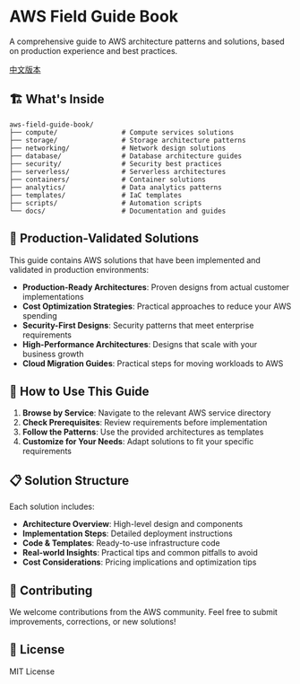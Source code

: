 # AWS Field Guide Book

A comprehensive guide to AWS architecture patterns and solutions, based on production experience and best practices.

[中文版本](README_CN.md)

## 🏗️ What's Inside

```
aws-field-guide-book/
├── compute/                # Compute services solutions
├── storage/                # Storage architecture patterns
├── networking/             # Network design solutions
├── database/               # Database architecture guides
├── security/               # Security best practices
├── serverless/             # Serverless architectures
├── containers/             # Container solutions
├── analytics/              # Data analytics patterns
├── templates/              # IaC templates
├── scripts/                # Automation scripts
└── docs/                   # Documentation and guides
```

## 🎯 Production-Validated Solutions

This guide contains AWS solutions that have been implemented and validated in production environments:

- **Production-Ready Architectures**: Proven designs from actual customer implementations
- **Cost Optimization Strategies**: Practical approaches to reduce your AWS spending
- **Security-First Designs**: Security patterns that meet enterprise requirements
- **High-Performance Architectures**: Designs that scale with your business growth
- **Cloud Migration Guides**: Practical steps for moving workloads to AWS

## 🚀 How to Use This Guide

1. **Browse by Service**: Navigate to the relevant AWS service directory
2. **Check Prerequisites**: Review requirements before implementation
3. **Follow the Patterns**: Use the provided architectures as templates
4. **Customize for Your Needs**: Adapt solutions to fit your specific requirements

## 📋 Solution Structure

Each solution includes:
- **Architecture Overview**: High-level design and components
- **Implementation Steps**: Detailed deployment instructions
- **Code & Templates**: Ready-to-use infrastructure code
- **Real-world Insights**: Practical tips and common pitfalls to avoid
- **Cost Considerations**: Pricing implications and optimization tips

## 🤝 Contributing

We welcome contributions from the AWS community. Feel free to submit improvements, corrections, or new solutions!

## 📄 License

MIT License
